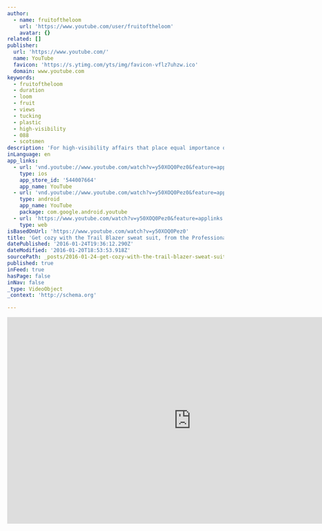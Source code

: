 ```yaml
---
author:
  - name: fruitoftheloom
    url: 'https://www.youtube.com/user/fruitoftheloom'
    avatar: {}
related: []
publisher:
  url: 'https://www.youtube.com/'
  name: YouTube
  favicon: 'https://s.ytimg.com/yts/img/favicon-vflz7uhzw.ico'
  domain: www.youtube.com
keywords:
  - fruitoftheloom
  - duration
  - loom
  - fruit
  - views
  - tucking
  - plastic
  - high-visibility
  - 088
  - scotsmen
description: 'For high-visibility affairs that place equal importance on fun, camaraderie, and fashion snobbery, the panache and flair of Trail Blazer will dominate the scene.'
inLanguage: en
app_links:
  - url: 'vnd.youtube://www.youtube.com/watch?v=y50XOQ0Pez0&feature=applinks'
    type: ios
    app_store_id: '544007664'
    app_name: YouTube
  - url: 'vnd.youtube://www.youtube.com/watch?v=y50XOQ0Pez0&feature=applinks'
    type: android
    app_name: YouTube
    package: com.google.android.youtube
  - url: 'https://www.youtube.com/watch?v=y50XOQ0Pez0&feature=applinks'
    type: web
isBasedOnUrl: 'https://www.youtube.com/watch?v=y50XOQ0Pez0'
title: 'Get cozy with the Trail Blazer sweat suit, from the Professionals Collection'
datePublished: '2016-01-24T19:36:12.290Z'
dateModified: '2016-01-20T18:53:53.918Z'
sourcePath: _posts/2016-01-24-get-cozy-with-the-trail-blazer-sweat-suit-from-the-professi.md
published: true
inFeed: true
hasPage: false
inNav: false
_type: VideoObject
_context: 'http://schema.org'

---
```

<iframe src="https://cdn.embedly.com/widgets/media.html?src=https%3A%2F%2Fwww.youtube.com%2Fembed%2Fy50XOQ0Pez0%3Ffeature%3Doembed&amp;url=https%3A%2F%2Fwww.youtube.com%2Fwatch%3Fv%3Dy50XOQ0Pez0&amp;image=https%3A%2F%2Fi.ytimg.com%2Fvi%2Fy50XOQ0Pez0%2Fhqdefault.jpg&amp;key=b7d04c9b404c499eba89ee7072e1c4f7&amp;type=text%2Fhtml&amp;schema=youtube" width="854" height="480" scrolling="no" frameborder="0" allowfullscreen="allowfullscreen" style=""></iframe>